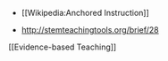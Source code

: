   -  [[Wikipedia:Anchored Instruction]]

  - http://stemteachingtools.org/brief/28

[[Evidence-based Teaching]]